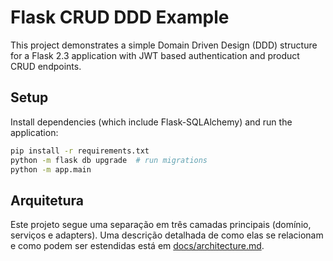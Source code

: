 # Flask CRUD DDD Example

This project demonstrates a simple Domain Driven Design (DDD) structure for a Flask 2.3 application with JWT based authentication and product CRUD endpoints.

## Setup

Install dependencies (which include Flask-SQLAlchemy) and run the application:

```bash
pip install -r requirements.txt
python -m flask db upgrade  # run migrations
python -m app.main
```

## Arquitetura

Este projeto segue uma separação em três camadas principais (domínio, serviços e adapters).
Uma descrição detalhada de como elas se relacionam e como podem ser estendidas está em
[docs/architecture.md](docs/architecture.md).

